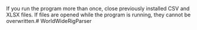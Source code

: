 If you run the program more than once, close previously installed CSV and XLSX files. If files are opened while the program is running, they cannot be overwritten.# WorldWideRigParser
